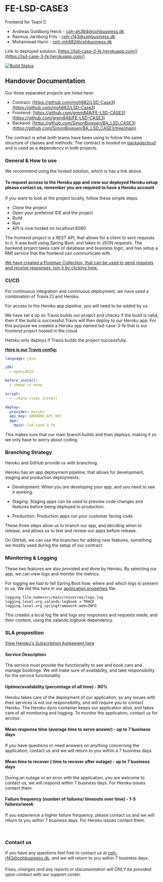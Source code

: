 # FE-LSD-CASE3

Frontend for Team C

- Andreas Guldborg Heick - cph-ah384@cphbusiness.dk
- Rasmus Jarnborg Friis - cph-rf43@cphbusiness.dk
- Mohammad Hariri - cph-mh682@cphbusiness.dk

Link to deployed solution:
[https://lsd-case-3-fe.herokuapp.com/](https://lsd-case-3-fe.herokuapp.com/)

[![Build Status](https://travis-ci.com/grem848/FE-LSD-CASE3.svg?branch=main)](https://travis-ci.com/grem848/FE-LSD-CASE3)

## Handover Documentation

Our three separated projects are listed here:

- Contract: [https://github.com/moh682/LSD-Case3](https://github.com/moh682/LSD-Case3)
- Frontend: [https://github.com/grem848/FE-LSD-CASE3](https://github.com/grem848/FE-LSD-CASE3)
- Backend: [https://github.com/SimonBojesen/BA_LSD_CASE3](https://github.com/SimonBojesen/BA_LSD_CASE3/tree/main)

The contract is what both teams have been using to follow the same structure of classes and methods. The contract is hosted on [packagecloud](https://packagecloud.io/lsdckmwn/lsdcontract) and is used as a dependency in both projects.

### General & How to use

We recommend using the hosted solution, which is has a link above.

#### To request access to the Heroku app and view our deployed Heroku setup please contact us, remember you are required to have a Heroku account

If you want to look at the project locally, follow these simple steps:

- Clone the project
- Open your preferred IDE and the project
- Build
- Run
- API is now hosted on localhost:8080

The frontend project is a REST API, that allows for a client to sent requests to it. It was built using Spring Boot, and takes in JSON requests. The backend project takes care of database and business logic, and has setup a RMI service that the frontend can communicate with.

[We have created a Postman Collection, that can be used to send requests and receive responses, join it by clicking here.](https://app.getpostman.com/join-team?invite_code=8d814a09b48d50ff68a6c40616dc665c)

### CI/CD

For continuous integration and continuous deployment, we have used a combination of Travis CI and Heroku.

For access to the Heroku app pipeline, you will need to be added by us.

We have set it up so Travis builds our project and checks if the build is valid, then if the build is successful Travis will then deploy to our Heroku app. For this purpose we created a Heroku app named lsd-case-3-fe that is our frontend project hosted in the cloud.

Heroku only deploys if Travis builds the project successfully.

**[Here is our Travis config:](https://github.com/grem848/FE-LSD-CASE3/blob/main/.travis.yml)**

```yml
language: java

jdk:
  - openjdk15

before_install:
  - chmod +x mvnw

script:
  - ./mvnw clean install

deploy:
  provider: heroku
  api_key: $HEROKU_API_KEY
  app:
    main: lsd-case-3-fe
```

This makes sure that our main branch builds and then deploys, making it so we only have to worry about coding.

### Branching Strategy

Heroku and GitHub provide us with branching.

Heroku has an app deployment pipeline, that allows for development, staging and production deployments.

- Development: When you are developing your app, and you need to see it working.

- Staging: Staging apps can be used to preview code changes and features before being deployed to production.

- Production: Production apps run your customer facing code.

These three steps allow us to branch our app, and deciding when to release, and allows us to test and review our apps before release.

On GitHub, we can use the branches for adding new features, something we mostly used during the setup of our contract.

### Monitoring & Logging

These two features are also provided and done by Heroku.
By selecting our app, we can view logs and monitor the metrics.

For logging we had to tell Spring Boot how, where and which logs to present to us. We did this here in our [application.properties](https://github.com/grem848/FE-LSD-CASE3/blob/main/src/main/resources/application.properties) file:

```properties
logging.file.name=src/main/resources/logs.log
logging.level.org.zalando.logbook = TRACE
logging.level.org.springframework.web=INFO
```

This creates a local log file and logs any responses and requests made, and their content, using the zalando.logbook dependency.

### SLA proposition

[View Heroku's Subscription Agreement here](https://www.heroku.com/policy/salesforce-heroku-msa)

#### Service Description

The service must provide the functionality to see and book cars and manage bookings.
We will make sure of availability, and take responsibility for the service functionality.

#### Uptime/availability (percentage of all time) - 90%

Heroku takes care of the deployment of our application, so any issues with their services is not our responsibility, and will require you to contact Heroku. The Heroku dyno container keeps our application alive, and takes care of all monitoring and logging. To monitor the application, contact us for access.

#### Mean response time (average time to serve answer) - up to 7 business days

If you have questions or need answers on anything concerning the application, contact us and we will return to you within a 7 business days.

#### Mean time to recover ( time to recover after outage) - up to 7 business days

During an outage or an error with the application, you are welcome to contact us, we will respond within 7 business days. For Heroku issues contact them.

#### Failure frequency (number of failures/ timeouts over time) - 1-5 failures/week

If you experience a higher failure frequency, please contact us and we will return to you within 7 business days. For Heroku issues contact them.

<br>

### Contact us

If you have any questions feel free to contact us at cph-rf43@cphbusiness.dk, and we will return to you within 7 business days.

###### Fixes, changes and any reports or documentation will ONLY be provided upon contact with our support center.
